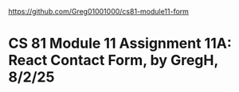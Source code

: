https://github.com/Greg01001000/cs81-module11-form 

# CS 81 Module 11 Assignment 11A: React Contact Form, by GregH, 8/2/25